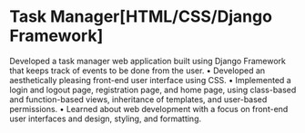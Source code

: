 # Task Manager[HTML/CSS/Django Framework]

Developed a task manager web application built using Django Framework that keeps track of events to be done from the user.
• Developed an aesthetically pleasing front-end user interface using CSS.
• Implemented a login and logout page, registration page, and home page, using class-based and function-based
views, inheritance of templates, and user-based permissions.
• Learned about web development with a focus on front-end user interfaces and design, styling, and formatting.

